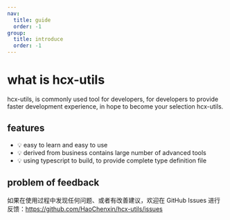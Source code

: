 ```yaml
---
nav:
  title: guide
  order: -1
group:
  title: introduce
  order: -1
---
```


# what is hcx-utils

hcx-utils, is commonly used tool for developers, for developers to provide faster development experience, in hope to become your selection hcx-utils.

## features

- 💡 easy to learn and easy to use
- 💡 derived from business contains large number of advanced tools
- 💡 using typescript to build, to provide complete type definition file

## problem of feedback

如果在使用过程中发现任何问题、或者有改善建议，欢迎在 GitHub Issues 进行反馈：https://github.com/HaoChenxin/hcx-utils/issues
